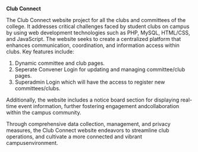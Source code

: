 **Club Connect**

The Club Connect website project for all the clubs and committees of the college. It addresses
critical challenges faced by student clubs on campus by using web development technologies 
such as PHP, MySQL, HTML/CSS, and JavaScript. The website seeks to create a centralized 
platform that enhances communication, coordination, and information access within clubs. 
Key features include:
1. Dynamic committee and club pages.
2. Seperate Convener Login for updating and managing committee/club pages.
3. Superadmin Login which will have the access to register new committees/clubs.

Additionally, the website includes a notice board section for displaying real-time event information,
further fostering engagement andcollaboration within the campus community. 

Through comprehensive data collection, management, and privacy measures, 
the Club Connect website endeavors to streamline club operations, and cultivate a more connected and vibrant campusenvironment.
